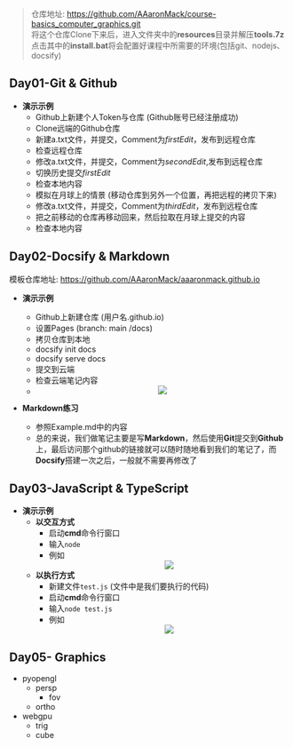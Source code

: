 > 仓库地址: https://github.com/AAaronMack/course-basics_computer_graphics.git <br>将这个仓库Clone下来后，进入文件夹中的**resources**目录并解压**tools.7z**点击其中的**install.bat**将会配置好课程中所需要的环境(包括git、nodejs、docsify)

## Day01-Git & Github

* **演示示例**
  * Github上新建个人Token与仓库 (Github账号已经注册成功)
  * Clone远端的Github仓库
  * 新建a.txt文件，并提交，Comment为*firstEdit*，发布到远程仓库
  * 检查远程仓库
  * 修改a.txt文件，并提交，Comment为*secondEdit*,发布到远程仓库
  * 切换历史提交*firstEdit*
  * 检查本地内容
  * 模拟在月球上的情景 (移动仓库到另外一个位置，再把远程的拷贝下来)
  * 修改a.txt文件，并提交，Comment为*thirdEdit*，发布到远程仓库
  * 把之前移动的仓库再移动回来，然后拉取在月球上提交的内容
  * 检查本地内容

## Day02-Docsify & Markdown

模板仓库地址: https://github.com/AAaronMack/aaaronmack.github.io

* **演示示例**
  * Github上新建仓库 (用户名.github.io)
  * 设置Pages (branch: main /docs)
  * 拷贝仓库到本地
  * docsify init docs
  * docsify serve docs
  * 提交到云端
  * 检查云端笔记内容
  * <div align=center><img src="https://cdn.jsdelivr.net/gh/aaronmack/image-hosting@master/life/github-pages.4vrpg7baj3m0.webp"></div>

* **Markdown练习**
  * 参照Example.md中的内容
  * 总的来说，我们做笔记主要是写**Markdown**，然后使用**Git**提交到**Github**上，最后访问那个github的链接就可以随时随地看到我们的笔记了，而**Docsify**搭建一次之后，一般就不需要再修改了

## Day03-JavaScript & TypeScript

* **演示示例**
  * **以交互方式**
    * 启动**cmd**命令行窗口
    * 输入`node`
    * 例如<div align=center><img src="https://cdn.jsdelivr.net/gh/aaronmack/image-hosting@master/graphics/cmd-node.24ysk47mp63k.webp"></div>
  * **以执行方式**
    * 新建文件`test.js` (文件中是我们要执行的代码)
    * 启动**cmd**命令行窗口
    * 输入`node test.js`
    * 例如<div align=center><img src="https://cdn.jsdelivr.net/gh/aaronmack/image-hosting@master/graphics/cmd-js.3pity8t9jx60.webp"></div>

## Day05- Graphics

* pyopengl
  * persp
    * fov
  * ortho
* webgpu
  * trig
  * cube